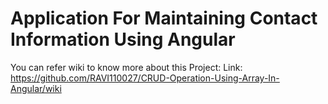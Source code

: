 # Application For Maintaining Contact Information Using Angular

You can refer wiki to know more about this Project:
Link: https://github.com/RAVI110027/CRUD-Operation-Using-Array-In-Angular/wiki
